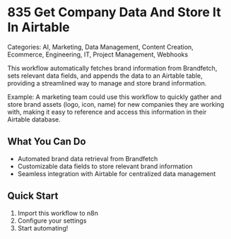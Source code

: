 # 835 Get Company Data And Store It In Airtable

Categories: AI, Marketing, Data Management, Content Creation, Ecommerce, Engineering, IT, Project Management, Webhooks

This workflow automatically fetches brand information from Brandfetch, sets relevant data fields, and appends the data to an Airtable table, providing a streamlined way to manage and store brand information.

Example: A marketing team could use this workflow to quickly gather and store brand assets (logo, icon, name) for new companies they are working with, making it easy to reference and access this information in their Airtable database.

## What You Can Do
- Automated brand data retrieval from Brandfetch
- Customizable data fields to store relevant brand information
- Seamless integration with Airtable for centralized data management

## Quick Start
1. Import this workflow to n8n
2. Configure your settings
3. Start automating!


